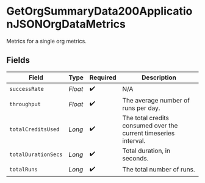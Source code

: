 # GetOrgSummaryData200ApplicationJSONOrgDataMetrics

Metrics for a single org metrics.


## Fields

| Field                                                            | Type                                                             | Required                                                         | Description                                                      |
| ---------------------------------------------------------------- | ---------------------------------------------------------------- | ---------------------------------------------------------------- | ---------------------------------------------------------------- |
| `successRate`                                                    | *Float*                                                          | :heavy_check_mark:                                               | N/A                                                              |
| `throughput`                                                     | *Float*                                                          | :heavy_check_mark:                                               | The average number of runs per day.                              |
| `totalCreditsUsed`                                               | *Long*                                                           | :heavy_check_mark:                                               | The total credits consumed over the current timeseries interval. |
| `totalDurationSecs`                                              | *Long*                                                           | :heavy_check_mark:                                               | Total duration, in seconds.                                      |
| `totalRuns`                                                      | *Long*                                                           | :heavy_check_mark:                                               | The total number of runs.                                        |